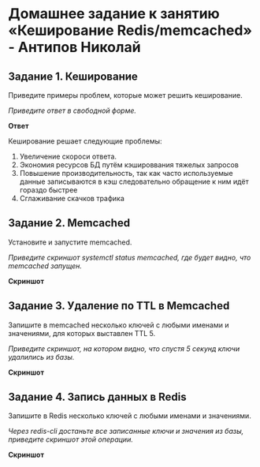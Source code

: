 # Домашнее задание к занятию «Кеширование Redis/memcached» - Антипов Николай


## Задание 1. Кеширование
Приведите примеры проблем, которые может решить кеширование.

*Приведите ответ в свободной форме.*


**Ответ**

Кеширование решает следующие проблемы:
1. Увеличение скороси ответа.
2. Экономия ресурсов БД путём кэшироввания тяжелых запросов
3. Повышение производительность, так как часто используемые данные записываются в кэш следовательно обращение к ним идёт гораздо быстрее
4. Сглаживание скачков трафика

## Задание 2. Memcached
Установите и запустите memcached.

*Приведите скриншот systemctl status memcached, где будет видно, что memcached запущен.*

**Скриншот**



## Задание 3. Удаление по TTL в Memcached
Запишите в memcached несколько ключей с любыми именами и значениями, для которых выставлен TTL 5.

*Приведите скриншот, на котором видно, что спустя 5 секунд ключи удалились из базы.*

**Скриншот**



## Задание 4. Запись данных в Redis
Запишите в Redis несколько ключей с любыми именами и значениями.

*Через redis-cli достаньте все записанные ключи и значения из базы, приведите скриншот этой операции.*

**Скриншот**
